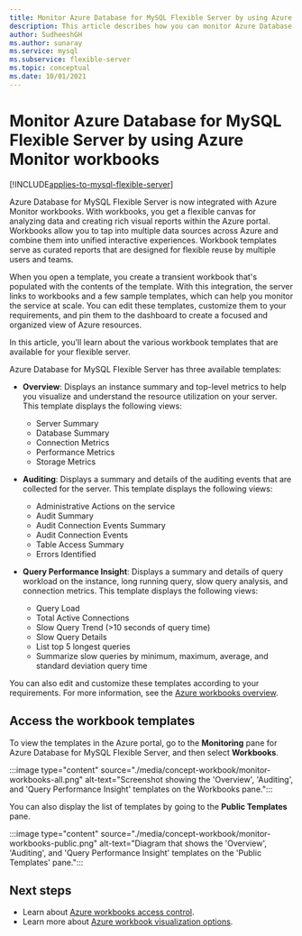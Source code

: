 ```yaml
---
title: Monitor Azure Database for MySQL Flexible Server by using Azure Monitor workbooks
description: This article describes how you can monitor Azure Database for MySQL Flexible Server by using Azure Monitor workbooks.
author: SudheeshGH
ms.author: sunaray
ms.service: mysql
ms.subservice: flexible-server
ms.topic: conceptual
ms.date: 10/01/2021
---
```

# Monitor Azure Database for MySQL Flexible Server by using Azure Monitor workbooks

[!INCLUDE[applies-to-mysql-flexible-server](../includes/applies-to-mysql-flexible-server.md)]

Azure Database for MySQL Flexible Server is now integrated with Azure Monitor workbooks. With workbooks, you get a flexible canvas for analyzing data and creating rich visual reports within the Azure portal. Workbooks allow you to tap into multiple data sources across Azure and combine them into unified interactive experiences. Workbook templates serve as curated reports that are designed for flexible reuse by multiple users and teams. 

When you open a template, you create a transient workbook that's populated with the contents of the template. With this integration, the server links to workbooks and a few sample templates, which can help you monitor the service at scale. You can edit these templates, customize them to your requirements, and pin them to the dashboard to create a focused and organized view of Azure resources.
 
In this article, you'll learn about the various workbook templates that are available for your flexible server.

Azure Database for MySQL Flexible Server has three available templates:
 
- **Overview**: Displays an instance summary and top-level metrics to help you visualize and understand the resource utilization on your server. This template displays the following views:

    * Server Summary 
    * Database Summary
    * Connection Metrics 
    * Performance Metrics 
    * Storage Metrics 

* **Auditing**: Displays a summary and details of the auditing events that are collected for the server. This template displays the following views:

    * Administrative Actions on the service
    * Audit Summary
    * Audit Connection Events Summary
    * Audit Connection Events
    * Table Access Summary
    * Errors Identified

* **Query Performance Insight**: Displays a summary and details of query workload on the instance, long running query, slow query analysis, and connection metrics. This template displays the following views:

    * Query Load
    * Total Active Connections
    * Slow Query Trend (>10 seconds of query time)
    * Slow Query Details
    * List top 5 longest queries
    * Summarize slow queries by minimum, maximum, average, and standard deviation query time

You can also edit and customize these templates according to your requirements. For more information, see the [Azure workbooks overview](../../azure-monitor/visualize/workbooks-overview).

 ## Access the workbook templates

To view the templates in the Azure portal, go to the **Monitoring** pane for Azure Database for MySQL Flexible Server, and then select **Workbooks**.

:::image type="content" source="./media/concept-workbook/monitor-workbooks-all.png" alt-text="Screenshot showing the 'Overview', 'Auditing', and 'Query Performance Insight' templates on the Workbooks pane.":::

You can also display the list of templates by going to the **Public Templates** pane.

:::image type="content" source="./media/concept-workbook/monitor-workbooks-public.png" alt-text="Diagram that shows the 'Overview', 'Auditing', and 'Query Performance Insight' templates on the 'Public Templates' pane.":::


## Next steps
- Learn about [Azure workbooks access control](../azure-monitor/visualize/workbooks-overview.md#access-control).
- Learn more about [Azure workbook visualization options](../../azure-monitor/visualize/workbooks-visualizations.md). 
